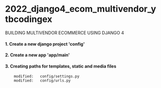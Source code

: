 # 2022_django4_ecom_multivendor_ytbcodingex
BUILDING MULTIVENDOR ECOMMERCE USING DJANGO 4


#### 1. Create a new django project 'config'

#### 2. Create a new app 'app/main'

#### 3. Creating paths for templates, static and media files

        modified:   config/settings.py
        modified:   config/urls.py